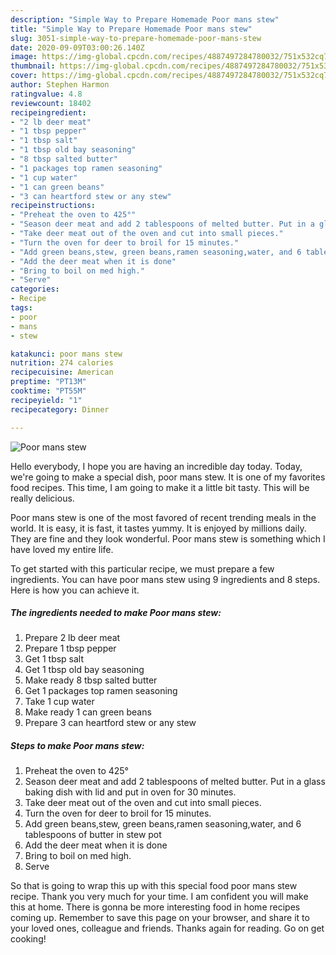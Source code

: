 ```yaml
---
description: "Simple Way to Prepare Homemade Poor mans stew"
title: "Simple Way to Prepare Homemade Poor mans stew"
slug: 3051-simple-way-to-prepare-homemade-poor-mans-stew
date: 2020-09-09T03:00:26.140Z
image: https://img-global.cpcdn.com/recipes/4887497284780032/751x532cq70/poor-mans-stew-recipe-main-photo.jpg
thumbnail: https://img-global.cpcdn.com/recipes/4887497284780032/751x532cq70/poor-mans-stew-recipe-main-photo.jpg
cover: https://img-global.cpcdn.com/recipes/4887497284780032/751x532cq70/poor-mans-stew-recipe-main-photo.jpg
author: Stephen Harmon
ratingvalue: 4.8
reviewcount: 18402
recipeingredient:
- "2 lb deer meat"
- "1 tbsp pepper"
- "1 tbsp salt"
- "1 tbsp old bay seasoning"
- "8 tbsp salted butter"
- "1 packages top ramen seasoning"
- "1 cup water"
- "1 can green beans"
- "3 can heartford stew or any stew"
recipeinstructions:
- "Preheat the oven to 425°"
- "Season deer meat and add 2 tablespoons of melted butter. Put in a glass baking dish with lid and put in oven for 30 minutes."
- "Take deer meat out of the oven and cut into small pieces."
- "Turn the oven for deer to broil for 15 minutes."
- "Add green beans,stew, green beans,ramen seasoning,water, and 6 tablespoons of butter in stew pot"
- "Add the deer meat when it is done"
- "Bring to boil on med high."
- "Serve"
categories:
- Recipe
tags:
- poor
- mans
- stew

katakunci: poor mans stew 
nutrition: 274 calories
recipecuisine: American
preptime: "PT13M"
cooktime: "PT55M"
recipeyield: "1"
recipecategory: Dinner

---
```



![Poor mans stew](https://img-global.cpcdn.com/recipes/4887497284780032/751x532cq70/poor-mans-stew-recipe-main-photo.jpg)

Hello everybody, I hope you are having an incredible day today. Today, we're going to make a special dish, poor mans stew. It is one of my favorites food recipes. This time, I am going to make it a little bit tasty. This will be really delicious.

Poor mans stew is one of the most favored of recent trending meals in the world. It is easy, it is fast, it tastes yummy. It is enjoyed by millions daily. They are fine and they look wonderful. Poor mans stew is something which I have loved my entire life.




To get started with this particular recipe, we must prepare a few ingredients. You can have poor mans stew using 9 ingredients and 8 steps. Here is how you can achieve it.

<!--inarticleads1-->

##### The ingredients needed to make Poor mans stew:

1. Prepare 2 lb deer meat
1. Prepare 1 tbsp pepper
1. Get 1 tbsp salt
1. Get 1 tbsp old bay seasoning
1. Make ready 8 tbsp salted butter
1. Get 1 packages top ramen seasoning
1. Take 1 cup water
1. Make ready 1 can green beans
1. Prepare 3 can heartford stew or any stew




<!--inarticleads2-->

##### Steps to make Poor mans stew:

1. Preheat the oven to 425°
1. Season deer meat and add 2 tablespoons of melted butter. Put in a glass baking dish with lid and put in oven for 30 minutes.
1. Take deer meat out of the oven and cut into small pieces.
1. Turn the oven for deer to broil for 15 minutes.
1. Add green beans,stew, green beans,ramen seasoning,water, and 6 tablespoons of butter in stew pot
1. Add the deer meat when it is done
1. Bring to boil on med high.
1. Serve




So that is going to wrap this up with this special food poor mans stew recipe. Thank you very much for your time. I am confident you will make this at home. There is gonna be more interesting food in home recipes coming up. Remember to save this page on your browser, and share it to your loved ones, colleague and friends. Thanks again for reading. Go on get cooking!
